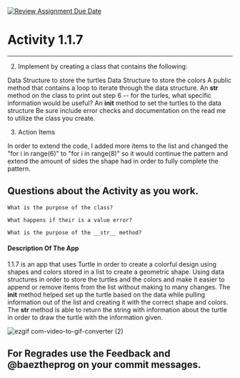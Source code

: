 [![Review Assignment Due Date](https://classroom.github.com/assets/deadline-readme-button-22041afd0340ce965d47ae6ef1cefeee28c7c493a6346c4f15d667ab976d596c.svg)](https://classroom.github.com/a/K3waziIG)
# Activity 1.1.7

---

2. Implement by creating a class that contains the following:

Data Structure to store the turtles
Data Structure to store the colors
A public method that contains a loop to iterate through the data structure.
An __str__ method on the class to print out step 6 -- for the turles, what specific information would be useful?
An __init__ method to set the turtles to the data structure
Be sure include error checks and documentation on the read me to utilize the class you create.
 

3. Action Items

In order to extend the code, I added more items to the list and changed the "for i in range(6)" to "for i in range(8)" so it would continue the pattern and extend the amount of sides the shape had in order to fully complete the pattern.

## Questions about the Activity as you work. 
```
What is the purpose of the class?

What happens if their is a value error?

What is the purpose of the __str__ method?
```
#### Description Of The App 

1.1.7 is an app that uses Turtle in order to create a colorful design using shapes and colors stored in a list to create a geometric shape. Using data structures in order to store the turtles and the colors and make it easier to append or remove items from the list without making to many changes. The __init__ method helped set up the turtle based on the data while pulling information out of the list and creating it with the correct shape and colors. The __str__ method is able to return the string with information about the turtle in order to draw the turtle with the information given.

![ezgif com-video-to-gif-converter (2)](https://github.com/user-attachments/assets/d9e42062-d265-4348-8f73-83a9db80980b)

## For Regrades use the Feedback and @baeztheprog on your commit messages.

